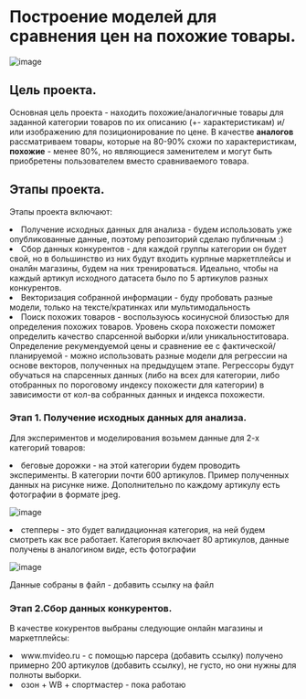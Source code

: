 # Построение моделей для сравнения цен на похожие товары.
![image](https://github.com/shakhovak/Price_comparison_models/assets/89096305/0b0a2fa7-e389-4162-8cf8-ce9d2da8dc83)

## Цель проекта.
Основная цель проекта - находить похожие/аналогичные товары для заданной категории товаров по их описанию (+- характеристикам) и/или изображению для позиционирование по цене. 
В качестве **аналогов** рассматриваем товары, которые на 80-90% схожи по характеристикам, **похожие** - менее 80%, но являющиеся заменителем и могут быть приобретены пользователем вместо сравниваемого товара.
## Этапы проекта.
Этапы проекта включают:
<li> Получение исходных данных для анализа - будем использовать уже опубликованные данные, поэтому репозиторий сделаю публичным :)
<li> Сбор данных конкурентов - для каждой группы категории он будет свой, но в большинство из них будут входить курпные маркетплейсы и оналйн магазины, будем на них тренироваться. Идеально, чтобы на каждый артикул исходного датасета было по 5 артикулов разных конкурентов.
<li> Векторизация собранной информации - буду пробовать разные модели, только на тексте/кратинках или мультимодальность
<li> Поиск похожих товаров - воспользуюсь косинусной близостью для определения похожих товаров. Уровень скора похожести поможет определить качество спарсенной выборки и/или уникальноститовара.
Определение рекумендуемой цены и сравнение ее с фактической/планируемой - можно использовать разные модели для регрессии на основе векторов, полученных на предыдущем этапе. Регрессоры будут обучаться на спарсенных данных (либо на всех для категории, либо отобранных по пороговому индексу похожести для категории) в зависимости от кол-ва собранных данных и индекса похожести.

</li>

### Этап 1. Получение исходных данных для анализа.
Для экспериментов и моделирования возьмем данные для 2-х категорий товаров:
<li> беговые дорожки - на этой категории будем проводить эксперименты. В категории почти 600 артикулов. Пример полученных данных на рисунке ниже. Дополнительно по каждому артикулу есть фотографии в формате jpeg.
  
![image](https://github.com/shakhovak/Price_comparison_models/assets/89096305/cb09e720-a9c0-456e-bc17-12c290b0aa9a)
  
<li> степперы - это будет валидационная категория, на ней будем смотреть как все работает. Категория включает 80 артикулов, данные получены в аналогином виде, есть фотографии

  ![image](https://github.com/shakhovak/Price_comparison_models/assets/89096305/d4d1b80f-ff56-45de-ad88-8386df9c6083)
</li>

Данные собраны в файл - добавить ссылку на файл

### Этап 2.Сбор данных конкурентов.
В качестве кокурентов выбраны следующие онлайн магазины и маркетплейсы:
<li> www.mvideo.ru - с помощью парсера (добавить ссылку) получено примерно 200 артикулов (добавить ссылку), не густо, но они нужны для полноты выборки. 
<li> озон + WB + спортмастер - пока работаю

  
</li>
